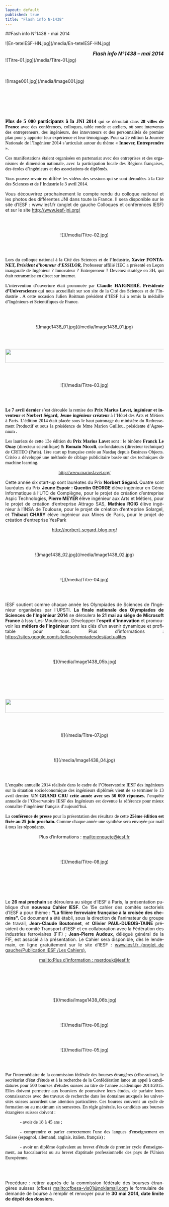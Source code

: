 ```yaml
---
layout: default
published: true
title: "Flash info N-1438"
---
```


##Fash info N°1438 - mai 2014

<BODY LANG="fr-FR" LINK="#0000ff" DIR="LTR">
![En-teteIESF-HN.jpg](/media/En-teteIESF-HN.jpg)
<P ALIGN=RIGHT STYLE="margin-bottom: 0.02in"><FONT SIZE=3><I><B>Flash
info N°1438 – mai 2014</B></I></FONT></P>
![Titre-01.jpg](/media/Titre-01.jpg)
<P ALIGN=CENTER STYLE="margin-bottom: 0.02in"><BR><BR></P>
![Image001.jpg](/media/Image001.jpg)
<P ALIGN=CENTER STYLE="margin-bottom: 0.02in"><BR><BR>
</P>
<P ALIGN=CENTER STYLE="margin-bottom: 0.02in"><BR><BR>
</P>
<P ALIGN=JUSTIFY STYLE="margin-bottom: 0.02in"><FONT COLOR="#000000"><FONT FACE="Calibri, serif"><FONT SIZE=3><B>Plus
de 5 000 participants à la JNI 2014 </B><FONT SIZE=2 STYLE="font-size: 11pt">qui
se déroulait dans </FONT><FONT SIZE=2 STYLE="font-size: 11pt"><B>28
villes de France </B></FONT><FONT SIZE=2 STYLE="font-size: 11pt">avec
des conférences, colloques, table ronde et ateliers, où sont
intervenus des entrepreneurs, des ingénieurs, des innovateurs et des
personnalités de premier plan pour y apporter leur expérience et
leur témoignage. Pour sa 2e édition la Journée Nationale de
l’Ingénieur 2014 s’articulait autour du thème « </FONT><FONT SIZE=2 STYLE="font-size: 11pt"><B>Innover,
Entreprendre </B></FONT><FONT SIZE=2 STYLE="font-size: 11pt">». </FONT></FONT></FONT></FONT>
</P>
<P ALIGN=JUSTIFY STYLE="margin-bottom: 0.02in"><FONT COLOR="#000000"><FONT FACE="Calibri, serif"><FONT SIZE=3><FONT SIZE=2 STYLE="font-size: 11pt">Ces
manifestations étaient organisées en partenariat avec des
entreprises et des organismes de dimension nationale, avec la
participation locale des Régions françaises, des écoles
d’ingénieurs et des associations de diplômés. </FONT></FONT></FONT></FONT>
</P>
<P ALIGN=JUSTIFY STYLE="margin-bottom: 0.02in"><FONT COLOR="#000000"><FONT FACE="Calibri, serif"><FONT SIZE=3><FONT SIZE=2 STYLE="font-size: 11pt">Vous
pouvez revoir en différé les vidéos des sessions qui se sont
déroulées à la Cité des Sciences et de l’Industrie le 3 avril
2014. </FONT></FONT></FONT></FONT>
</P>
<P ALIGN=JUSTIFY STYLE="margin-bottom: 0.02in">Vous découvrirez
prochainement le compte rendu du colloque national et les photos des
différentes JNI dans toute la France. Il sera disponible sur le site
d’IESF : www.iesf.fr (onglet de gauche Colloques et conférences
IESF) et sur le site <A HREF="http://www.iesf-jni.org/">http://www.iesf-jni.org/</A></P>
<P ALIGN=CENTER STYLE="margin-bottom: 0.02in"><BR><BR>
</P>
<P ALIGN=CENTER STYLE="margin-bottom: 0.02in">
![](/media/Titre-02.jpg)
<P ALIGN=CENTER STYLE="margin-bottom: 0.02in"><BR><BR>
</P>
<P ALIGN=JUSTIFY STYLE="margin-bottom: 0.02in"><FONT COLOR="#000000"><FONT FACE="Calibri, serif"><FONT SIZE=3><FONT SIZE=2 STYLE="font-size: 11pt">Lors
du colloque national à la Cité des Sciences et de l’Industrie,
</FONT><FONT SIZE=2 STYLE="font-size: 11pt"><B>Xavier FONTANET,
P</B></FONT><FONT SIZE=2 STYLE="font-size: 11pt"><I><B>résident
d’honneur d’ESSILOR, </B></I></FONT><FONT SIZE=2 STYLE="font-size: 11pt">Professeur
affilié HEC a présenté en Leçon inaugurale de Ingénieur ?
Innovateur ? Entrepreneur ? Devenez stratège en 3H, qui était
retransmise en direct sur internet. </FONT></FONT></FONT></FONT>
</P>
<P ALIGN=JUSTIFY STYLE="margin-bottom: 0.02in"><FONT COLOR="#000000"><FONT FACE="Calibri, serif"><FONT SIZE=3><FONT SIZE=2 STYLE="font-size: 11pt">L'intervention
d’ouverture était prononcée par </FONT><FONT SIZE=2 STYLE="font-size: 11pt"><B>Claudie
HAIGNERÉ</B></FONT><FONT SIZE=2 STYLE="font-size: 11pt">, </FONT><FONT SIZE=2 STYLE="font-size: 11pt"><B>Présidente
d’Universcience </B></FONT><FONT SIZE=2 STYLE="font-size: 11pt">qui
nous accueillait sur son site de la Cité des Sciences et de
l’Industrie . A cette occasion Julien Roitman président d’IESF
lui a remis la médaille d’Ingénieurs et Scientifiques de France. </FONT></FONT></FONT></FONT>
</P>
<P ALIGN=CENTER STYLE="margin-bottom: 0.02in"><BR><BR>
</P>
<P ALIGN=CENTER STYLE="margin-bottom: 0.02in">![Image1438_01.jpg](/media/Image1438_01.jpg)</P>
<P ALIGN=CENTER STYLE="margin-bottom: 0.02in"><BR><BR>
</P>
<P ALIGN=CENTER STYLE="margin-bottom: 0.02in"><IMG SRC="i_f4f67639e3a91ba6_html_m52fc14b0.jpg" NAME="Image 8" ALIGN=BOTTOM WIDTH=605 HEIGHT=44 BORDER=0></P>
<P ALIGN=CENTER STYLE="margin-bottom: 0.02in"><BR><BR>
</P>
<P ALIGN=CENTER STYLE="margin-bottom: 0.02in">![](/media/Titre-03.jpg)</P>
<P ALIGN=CENTER STYLE="margin-bottom: 0.02in"><BR><BR>
</P>
<P ALIGN=JUSTIFY STYLE="margin-bottom: 0.02in"><FONT COLOR="#000000"><FONT FACE="Calibri, serif"><FONT SIZE=3><FONT SIZE=2 STYLE="font-size: 11pt"><B>Le
7 avril dernier </B></FONT><FONT SIZE=2 STYLE="font-size: 11pt">s’est
déroulée la remise des </FONT><FONT SIZE=2 STYLE="font-size: 11pt"><B>Prix
Marius Lavet, ingénieur et inventeur </B></FONT><FONT SIZE=2 STYLE="font-size: 11pt">et
</FONT><FONT SIZE=2 STYLE="font-size: 11pt"><B>Norbert Ségard, Jeune
ingénieur créateur </B></FONT><FONT SIZE=2 STYLE="font-size: 11pt">à
l’Hôtel des Arts et Métiers à Paris. L’édition 2014 était
placée sous le haut patronage du ministère du Redressement
Productif et sous la présidence de Mme Marion Guillou, présidente
d’Agreenium . </FONT></FONT></FONT></FONT>
</P>
<P ALIGN=JUSTIFY STYLE="margin-bottom: 0.02in"><FONT COLOR="#000000"><FONT FACE="Calibri, serif"><FONT SIZE=3><FONT SIZE=2 STYLE="font-size: 11pt">Les
lauréats de cette 13e édition du </FONT><FONT SIZE=2 STYLE="font-size: 11pt"><B>Prix
Marius Lavet </B></FONT><FONT SIZE=2 STYLE="font-size: 11pt">sont :
le binôme </FONT><FONT SIZE=2 STYLE="font-size: 11pt"><B>Franck Le
Ouay </B></FONT><FONT SIZE=2 STYLE="font-size: 11pt">(directeur
scientifique) &amp; </FONT><FONT SIZE=2 STYLE="font-size: 11pt"><B>Romain
Niccoli</B></FONT><FONT SIZE=2 STYLE="font-size: 11pt">,
co-fondateurs (directeur technique) de CRITEO (Paris). 1ère start up
française cotée au Nasdaq depuis Business Objects. Critéo a
développé une méthode de ciblage publicitaire basée sur des
techniques de machine learning. </FONT></FONT></FONT></FONT>
</P>
<P ALIGN=CENTER STYLE="margin-bottom: 0.02in"><FONT COLOR="#000000"><FONT FACE="Calibri, serif"><FONT SIZE=3><A HREF="http://www.mariuslavet.org/"><FONT SIZE=2 STYLE="font-size: 11pt">http://www.mariuslavet.org/</FONT></A></FONT></FONT></FONT></P>
<P ALIGN=JUSTIFY STYLE="margin-bottom: 0.02in">Cette année six
start-up sont lauréates du Prix <B>Norbert Ségard. </B>Quatre sont
lauréates du Prix <B>Jeune Espoir : Quentin GEORGE </B>élève
ingénieur en Génie Informatique à l’UTC de Compiègne, pour le
projet de création d’entreprise Aspic Technologies, <B>Pierre
MEYER </B>élève ingénieur aux Arts et Métiers, pour le projet de
création d’entreprise Attrago SAS, <B>Mathieu ROIG </B>élève
ingénieur à l’INSA de Toulouse, pour le projet de création
d’entreprise Solargel, et <B>Thibaut CHARY </B>élève ingénieur
aux Mines de Paris, pour le projet de création d’entreprise
YesPark</P>
<P ALIGN=CENTER STYLE="margin-bottom: 0.02in"><A HREF="http://norbert-segard-blog.org/">http://norbert-segard-blog.org/</A></P>
<P ALIGN=CENTER STYLE="margin-bottom: 0.02in"><BR><BR>
</P>
<P ALIGN=CENTER STYLE="margin-bottom: 0.02in">![Image1438_02.jpg](/media/Image1438_02.jpg)</P>
<P ALIGN=CENTER STYLE="margin-bottom: 0.02in"><BR><BR>
</P>
<P ALIGN=CENTER STYLE="margin-bottom: 0.02in">![](/media/Titre-04.jpg)</P>
<P ALIGN=CENTER STYLE="margin-bottom: 0.02in"><BR><BR>
</P>
<P ALIGN=JUSTIFY STYLE="margin-bottom: 0.02in">IESF soutient comme
chaque année les Olympiades de Sciences de l’Ingénieur organisées
par l'UPSTI. <B>La finale nationale des Olympiades de Sciences de
l'Ingénieur 2014 </B>se déroulera <B>le 21 mai au siège de
Microsoft France </B>à Issy-Les-Moulineaux. Développer l'<B>esprit
d'innovation </B>et promouvoir les <B>métiers de l'ingénieur </B>sont
les clés d'un avenir dynamique et profitable pour tous. Plus
d’informations :
<A HREF="https://sites.google.com/site/lesolympiadesdesi/actualites%20">https://sites.google.com/site/lesolympiadesdesi/actualites</A>
</P>
<P ALIGN=CENTER STYLE="margin-bottom: 0.02in"><BR><BR>
</P>
<P ALIGN=CENTER STYLE="margin-bottom: 0.02in">![](/media/Image1438_05b.jpg)</P>
<P ALIGN=CENTER STYLE="margin-bottom: 0.02in"><BR><BR>
</P>
<P ALIGN=CENTER STYLE="margin-bottom: 0.02in"><BR><BR>
</P>
<P ALIGN=CENTER STYLE="margin-bottom: 0.02in"><IMG SRC="i_f4f67639e3a91ba6_html_276c0aba.jpg" NAME="Image 25" ALIGN=BOTTOM WIDTH=605 HEIGHT=44 BORDER=0></P>
<P ALIGN=CENTER STYLE="margin-bottom: 0.02in"><BR><BR>
</P>
<P ALIGN=CENTER STYLE="margin-bottom: 0.02in">![](/media/Titre-07.jpg)</P>
<P ALIGN=CENTER STYLE="margin-bottom: 0.02in"><BR><BR>
</P>
<P ALIGN=CENTER STYLE="margin-bottom: 0.02in">![](/media/Image1438_04.jpg)</P>
<P STYLE="margin-bottom: 0.02in"><BR><BR>
</P>
<P ALIGN=JUSTIFY STYLE="margin-bottom: 0.02in"><FONT COLOR="#000000"><FONT FACE="Calibri, serif"><FONT SIZE=3><FONT SIZE=2 STYLE="font-size: 11pt">L'enquête
annuelle 2014 réalisée dans le cadre de l’Observatoire IESF des
ingénieurs sur la situation socioéconomique des ingénieurs
diplômés vient de se terminer le 13 avril dernier. </FONT><FONT SIZE=2 STYLE="font-size: 11pt"><B>UN
GRAND CRU cette année avec ses 50 000 réponses</B></FONT><FONT SIZE=2 STYLE="font-size: 11pt">,
l’enquête annuelle de l’Observatoire IESF des Ingénieurs est
devenue la référence pour mieux connaître l’ingénieur français
d’aujourd‘hui. </FONT></FONT></FONT></FONT>
</P>
<P ALIGN=JUSTIFY STYLE="margin-bottom: 0.02in"><FONT COLOR="#000000"><FONT FACE="Calibri, serif"><FONT SIZE=3><FONT SIZE=2 STYLE="font-size: 11pt">La
</FONT><FONT SIZE=2 STYLE="font-size: 11pt"><B>conférence de presse
</B></FONT><FONT SIZE=2 STYLE="font-size: 11pt">pour la présentation
des résultats de cette </FONT><FONT SIZE=2 STYLE="font-size: 11pt"><B>25ème
édition est fixée au 25 juin prochain. </B></FONT><FONT SIZE=2 STYLE="font-size: 11pt">Comme
chaque année une synthèse sera envoyée par mail à tous les
répondants. </FONT></FONT></FONT></FONT>
</P>
<P ALIGN=CENTER STYLE="margin-bottom: 0.02in">Plus d’informations :
<A HREF="mailto:enquete@iesf.fr">mailto:enquete@iesf.fr</A></P>
<P ALIGN=CENTER STYLE="margin-bottom: 0.02in"><BR><BR>
</P>
<P ALIGN=CENTER STYLE="margin-bottom: 0.02in">![](/media/Titre-08.jpg)</P>
<P ALIGN=CENTER STYLE="margin-bottom: 0.02in"><BR><BR>
</P>
<P STYLE="margin-bottom: 0.02in"><BR><BR>
</P>
<P ALIGN=JUSTIFY STYLE="margin-bottom: 0.02in">Le <B>26 mai prochain
</B>se déroulera au siège d’IESF à Paris, la présentation
publique d’un <B>nouveau Cahier IESF</B>. Ce 15e cahier des comités
sectoriels d’IESF a pour thème : <B>&quot;La filière ferroviaire
française à la croisée des chemins&quot;. </B>Ce document a été
établi, sous la direction de l'animateur du groupe de travail,
<B>Jean-Claude Boutonnet</B>, et <B>Olivier PAUL-DUBOIS-TAINE
</B>président du comité Transport d’IESF et en collaboration avec
la Fédération des industries ferroviaires (FIF) ; <B>Jean-Pierre
Audoux</B>, délégué général de la FIF, est associé à la
présentation. Le Cahier sera disponible, dès le lendemain, en ligne
gratuitement sur le site d’IESF : <A HREF="www.iesf.fr%20(onglet%20de%20gauche/Publication%20IESF%20/Les%20Cahiers).%20">www.iesf.fr
(onglet de gauche/Publication IESF /Les Cahiers).</A> 
</P>
<P ALIGN=CENTER STYLE="margin-bottom: 0.02in"><A HREF="mailto:Plus%20d'information%20:%20nserdouk@iesf.fr">mailto:Plus
d'information : nserdouk@iesf.fr</A></P>
<P ALIGN=CENTER STYLE="margin-bottom: 0.02in"><BR><BR>
</P>
<P ALIGN=CENTER STYLE="margin-bottom: 0.02in"><BR><BR>
</P>
<P ALIGN=CENTER STYLE="margin-bottom: 0.02in">![](/media/Image1438_06b.jpg)</P>
<P ALIGN=CENTER STYLE="margin-bottom: 0.02in"><BR><BR>
</P>
<P ALIGN=CENTER STYLE="margin-bottom: 0.02in">![](/media/Titre-06.jpg)</P>
<P ALIGN=CENTER STYLE="margin-bottom: 0.02in"><BR><BR>
</P>
<P ALIGN=CENTER STYLE="margin-bottom: 0.02in">![](/media/Titre-05.jpg)</P>
<P ALIGN=CENTER STYLE="margin-bottom: 0.02in"><BR><BR>
</P>
<P ALIGN=JUSTIFY STYLE="margin-bottom: 0.02in"><FONT COLOR="#000000"><FONT FACE="Calibri, serif"><FONT SIZE=3><FONT SIZE=2 STYLE="font-size: 11pt">Par
l'intermédiaire de la commission fédérale des bourses étrangères
(cfbe-suisse), le secrétariat d'état d'étude et à la recherche de
la Confédération lance un appel à candidatures pour 500 bourses
d'études suisses au titre de l'année académique 2014/2015. Elles
doivent permettre aux boursiers de poursuivre leurs études, de
parfaire leurs connaissances avec des travaux de recherche dans les
domaines auxquels les universités suisses accordent une attention
particulière. Ces bourses couvrent un cycle de formation ou au
maximum six semestres. En règle générale, les candidats aux
bourses étrangères suisses doivent : </FONT></FONT></FONT></FONT>
</P>
<P ALIGN=JUSTIFY STYLE="text-indent: 0.49in; margin-bottom: 0.02in"><FONT COLOR="#000000"><FONT FACE="Calibri, serif"><FONT SIZE=3><FONT SIZE=2 STYLE="font-size: 11pt">-
avoir de 18 à 45 ans ; </FONT></FONT></FONT></FONT>
</P>
<P ALIGN=JUSTIFY STYLE="text-indent: 0.49in; margin-bottom: 0.02in"><FONT COLOR="#000000"><FONT FACE="Calibri, serif"><FONT SIZE=3><FONT SIZE=2 STYLE="font-size: 11pt">-
comprendre et parler correctement l'une des langues d'enseignement en
Suisse (espagnol, allemand, anglais, italien, français) ; </FONT></FONT></FONT></FONT>
</P>
<P ALIGN=JUSTIFY STYLE="text-indent: 0.49in; margin-bottom: 0.02in"><FONT COLOR="#000000"><FONT FACE="Calibri, serif"><FONT SIZE=3><FONT SIZE=2 STYLE="font-size: 11pt">-
avoir un diplôme équivalent au brevet d'étude de premier cycle
d'enseignement, au baccalauréat ou au brevet d'aptitude
professionnelle des pays de l'Union Européenne. </FONT></FONT></FONT></FONT>
</P>
<P ALIGN=JUSTIFY STYLE="margin-bottom: 0.02in"><BR><BR>
</P>
<P ALIGN=JUSTIFY STYLE="margin-bottom: 0.02in">Procédure : retirer
auprès de la commission fédérale des bourses étrangères suisses
(cfbes) <A HREF="mailto:cfbesa-vis01@nokiamail.com">mailto:cfbesa-vis01@nokiamail.com</A>
le formulaire de demande de bourse à remplir et renvoyer pour le <B>30
mai 2014, date limite de dépôt des dossiers.</B></P>
<P STYLE="margin-bottom: 0.02in"><BR><BR>
</P>
</BODY>
</HTML>